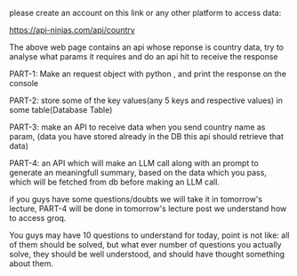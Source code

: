 please create an account on this link or any other platform to access data:

https://api-ninjas.com/api/country


The above web page contains an api whose reponse is country data,
try to analyse what params it requires and do an api hit to receive the response

PART-1:
Make an request object with python , and print the response on the console

PART-2:
store some of the key values(any 5 keys and respective values) in some table(Database Table)

PART-3:
make an API to receive data when you send country name as param,
(data you have stored already in the DB this api should retrieve that data)

PART-4:
an API which will make an LLM call along with an prompt to generate an meaningfull summary,
based on the data which you pass, which will be fetched from db before making an LLM call.

if you guys have some questions/doubts we will take it in tomorrow's lecture,
PART-4 will be done in tomorrow's lecture post we understand how to access groq.

You guys may have 10 questions to understand for today, point is not like: all of them should be solved,
but what ever number of questions you actually solve, they should be well understood, and should have thought something about
them.
